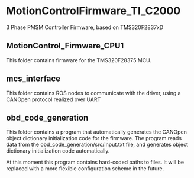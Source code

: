 # MotionControlFirmware_TI_C2000
3 Phase PMSM Controller Firmware, based on TMS320F2837xD

## MotionControl_Firmware_CPU1
This folder contains firmware for the TMS320F28375 MCU.

## mcs_interface
This folder contains ROS nodes to communicate with the driver, using a CANOpen protocol realized over UART

## obd_code_generation
This folder contains a program that automatically generates the CANOpen object dictionary initialization code for the firmware. The program reads data from the obd_code_generation/src/input.txt file, and generates object dictionary initialization code automatically. 

At this moment this program contains hard-coded paths to files. It will be replaced with a more flexible configuration scheme in the future.
